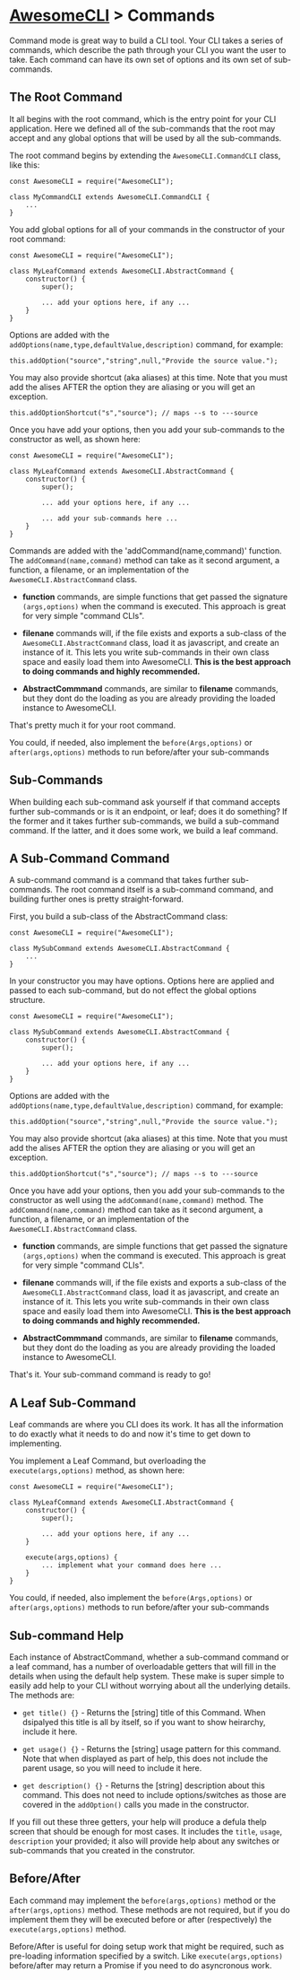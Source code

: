 # [AwesomeCLI](../README.md) > Commands

Command mode is great way to build a CLI tool. Your CLI takes a series of commands, which describe the path through your CLI you want the user to take.  Each command can have its own set of options and its own set of sub-commands.

## The Root Command

It all begins with the root command, which is the entry point for your CLI application. Here we defined all of the sub-commands that the root may accept and any global options that will be used by all the sub-commands.

The root command begins by extending the `AwesomeCLI.CommandCLI` class, like this:

```
const AwesomeCLI = require("AwesomeCLI");

class MyCommandCLI extends AwesomeCLI.CommandCLI {
	...
}
```

You add global options for all of your commands in the constructor of your root command:

```
const AwesomeCLI = require("AwesomeCLI");

class MyLeafCommand extends AwesomeCLI.AbstractCommand {
	constructor() {
		super();

		... add your options here, if any ...
	}
}
```

Options are added with the `addOptions(name,type,defaultValue,description)` command, for example:

```
this.addOption("source","string",null,"Provide the source value.");
```

You may also provide shortcut (aka aliases) at this time. Note that you must add the alises AFTER the option they are aliasing or you will get an exception.

```
this.addOptionShortcut("s","source"); // maps --s to ---source
```

Once you have add your options, then you add your sub-commands to the constructor as well, as shown here:

```
const AwesomeCLI = require("AwesomeCLI");

class MyLeafCommand extends AwesomeCLI.AbstractCommand {
	constructor() {
		super();

		... add your options here, if any ...

		... add your sub-commands here ...
	}
}
```

Commands are added with the 'addCommand(name,command)' function. The `addCommand(name,command)` method can take as it second argument, a function, a filename, or an implementation of the `AwesomeCLI.AbstractCommand` class.

 - **function** commands, are simple functions that get passed the signature `(args,options)` when the command is executed. This approach is great for very simple "command CLIs".

 - **filenane** commands will, if the file exists and exports a sub-class of the `AwesomeCLI.AbstractCommand` class, load it as javascript, and create an instance of it.  This lets you write sub-commands in their own class space and easily load them into AwesomeCLI. **This is the best approach to doing commands and highly recommended.**

 - **AbstractCommmand** commands, are similar to **filename** commands, but they dont do the loading as you are already providing the loaded instance to AwesomeCLI.

That's pretty much it for your root command.

You could, if needed, also implement the `before(Args,options)` or `after(args,options)` methods to run before/after your sub-commands

## Sub-Commands

When building each sub-command ask yourself if that command accepts further sub-commands or is it an endpoint, or leaf; does it do something?  If the former and it takes further sub-commands, we build a sub-command command. If the latter, and it does some work, we build a leaf command.

## A Sub-Command Command

A sub-command command is a command that takes further sub-commands. The root command itself is a sub-command command, and building further ones is pretty straight-forward.

First, you build a sub-class of the AbstractCommand class:

```
const AwesomeCLI = require("AwesomeCLI");

class MySubCommand extends AwesomeCLI.AbstractCommand {
	...
}
```

In your constructor you may have options. Options here are applied and passed to each sub-command, but do not effect the global options structure.

```
const AwesomeCLI = require("AwesomeCLI");

class MySubCommand extends AwesomeCLI.AbstractCommand {
	constructor() {
		super();

		... add your options here, if any ...
	}
}
```

Options are added with the `addOptions(name,type,defaultValue,description)` command, for example:

```
this.addOption("source","string",null,"Provide the source value.");
```

You may also provide shortcut (aka aliases) at this time. Note that you must add the alises AFTER the option they are aliasing or you will get an exception.

```
this.addOptionShortcut("s","source"); // maps --s to ---source
```

Once you have add your options, then you add your sub-commands to the constructor as well using the `addCommand(name,command)` method. The `addCommand(name,command)` method can take as it second argument, a function, a filename, or an implementation of the `AwesomeCLI.AbstractCommand` class.

 - **function** commands, are simple functions that get passed the signature `(args,options)` when the command is executed. This approach is great for very simple "command CLIs".

 - **filenane** commands will, if the file exists and exports a sub-class of the `AwesomeCLI.AbstractCommand` class, load it as javascript, and create an instance of it.  This lets you write sub-commands in their own class space and easily load them into AwesomeCLI. **This is the best approach to doing commands and highly recommended.**

 - **AbstractCommmand** commands, are similar to **filename** commands, but they dont do the loading as you are already providing the loaded instance to AwesomeCLI.

That's it. Your sub-command command is ready to go!

## A Leaf Sub-Command

Leaf commands are where you CLI does its work. It has all the information to do exactly what it needs to do and now it's time to get down to implementing.

You implement a Leaf Command, but overloading the `execute(args,options)` method, as shown here:

```
const AwesomeCLI = require("AwesomeCLI");

class MyLeafCommand extends AwesomeCLI.AbstractCommand {
	constructor() {
		super();

		... add your options here, if any ...
	}

	execute(args,options) {
		... implement what your command does here ...
	}
}
```

You could, if needed, also implement the `before(Args,options)` or `after(args,options)` methods to run before/after your sub-commands

## Sub-command Help

Each instance of AbstractCommand, whether a sub-command command or a leaf command, has a number of overloadable getters that will fill in the details when using the default help system. These make is super simple to easily add help to your CLI without worrying about all the underlying details.  The methods are:

 - `get title() {}` - Returns the [string] title of this Command. When dsipalyed this title is all by itself, so if you want to show heirarchy, include it here.

 - `get usage() {}` - Returns the [string] usage pattern for this command. Note that when displayed as part of help, this does not include the parent usage, so you will need to include it here.

 - `get description() {}` - Returns the [string] description about this command. This does not need to include options/switches as those are covered in the `addOption()` calls you made in the constructor.

If you fill out these three getters, your help will produce a defula thelp screen that should be enough for most cases. It includes the `title`, `usage`, `description` your provided; it also will provide help about any switches or sub-commands that you created in the construtor.

## Before/After

Each command may implement the `before(args,options)` method or the `after(args,options)` method.  These methods are not required, but if you do implement them they will be executed before or after (respectively) the `execute(args,options)` method.

Before/After is useful for doing setup work that might be required, such as pre-loading information specified by a switch.  Like `execute(args,options)` before/after may return a Promise if you need to do asyncronous work.
